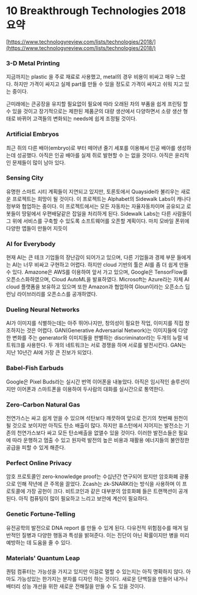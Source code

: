 # 10 Breakthrough Technologies 2018 요약

[https://www.technologyreview.com/lists/technologies/2018/](https://www.technologyreview.com/lists/technologies/2018/)

### 3-D Metal Printing

지금까지는 plastic 을 주로 재료로 사용했고, metal의 경우 비용이 비싸고 매우 느렸다. 하지만 가격이 싸지고 실제 part를 만들 수 있을 정도로 가격이 싸지고 쉬워 지고 있는 중이다.

근미래에는 큰공장을 유지할 필요없이 필요에 따라 오래된 차의 부품을 쉽게 프린팅 할 수 있을 것이고 장기적으로는 제한된 제품군의 대량 생산에서 다양하면서 소량 생산 형태로 바뀌어 고객들의 변화되는 needs에 쉽게 조정될 것이다. 



### Artificial Embryos

최근 쥐의 다른 배아(embryo)로 부터 떼어낸 줄기 세포를 이용해서 인공 배아를 생성하는데 성공했다. 아직은 인공 배아를 실제 쥐로 발현할 수 는 없을 것이다. 아직은 윤리적인 문제들이 많이 남아 있다.



### Sensing City

유명한 스마트 시티 계획들이 지연되고 있지만, 토론토에서 Quayside라 불리우는 새로운 프로젝트는 희망이 될 것이다.  이 프로젝트는 Alphabet의 Sidewalk Labs이 캐나다 정부와 협업하는 중이다.  이 프로젝트에서는 모든 자동차는 자율자동차이며 공유되고 로봇들이 땅밑에서 우편배달같은 잡일을 처리하게 된다. Sidewalk Labs는 다른 사람들이 그 위에 서비스를 구축할 수 있도록 소프트웨어를 오픈할 계획이다. 마치 모바일 폰위에 다양한 앱들이 만들어 지듯이 



### AI for Everybody

현재 AI는 큰 테크 기업들의 장난감이 되어가고 있으며, 다른 기업들과 경제 부문 들에게는 AI는 너무 비싸고 구현하고 어렵다. 하지만 cloud 기반의 툴은 AI를 좀 더 쉽게 만들 수 있다. Amazone은 AWS를 이용하여 앞서 가고 있으며, Google은 TensorFlow를 오픈소스화하였으며, Cloud AutoML을 발표하였다. Microsoft는 Azure라는 자체 AI cloud 플랫폼을 보유하고 있으며 또한 Amazon과 협업하여 Gloun이라는 오픈소스 딥런닝 라이브러리를 오픈소스를 공개하였다.



### Dueling Neural Networks

AI가 이미지를 식별하는데는 아주 뛰어나지만, 창의성이 필요한 작업, 이미지를 직접 창조하지는 것은 어렵다. GAN(Generative Adversarial Network)는 이미지들에 다양한 변화를 주는 generator와 이미지들을 판별하는 discriminator라는 두개의 뉴럴 네트워크를 사용한다. 두 개의 네트워크는 서로 경쟁을 하며 서로를 발전시킨다. GAN는 지난 10년간 AI에 가장 큰 진보가 되었다. 

### Babel-Fish Earbuds

Google은 Pixel Buds라는 실시간 번역 이어폰을 내놓았다. 아직은 임시적인 솔루션이지만 이어폰과 스마트폰을 이용하여 두사람의 대화를 실시간으로 통역한다.



### Zero-Carbon Natural Gas

천연가스는 싸고 쉽게 얻을 수 있으며 석탄보다 깨끗하여 앞으로 전기의 첫번째 원천이 될 것으로 보이지만 아직도 탄소 배출이 많다. 하지만 휴스턴에서 지어지는 발전소는 기존의 천연가스보다 싸고 모든 탄소배출을 없앨수 있을 것이다. 이러한 발전소들은 필요에 따라 운행하고 멈출 수 있고 원자력 발전의 높은 비용과 재활용 에너지들의 불안정한 공급을 피할 수 있게 해준다. 



### Perfect Online Privacy

암호 프로토콜인 zero-knowledge proof는 수십년간 연구되어 왔지만  암호화폐 광풍으로 인해 작년에 큰 주목을 끌었다. Zcash는 zk-SNARK라는 방식을 사용하며 이 프로토콜에 가장 공헌이 크다.  비트코인과 같은 대부분의 암호화폐 들은 트랜잭션이 공개된다. 아직 컴퓨팅이 많이 필요하고 느리고 보안에 계산이 필요하다. 



### Genetic Fortune-Telling

유전공학의 발전으로 DNA report 를 만들 수 있게 된다. 다유전적 위험점수를 매겨 일반적인 질병과 다양한 행동과 특성을 밝혀준다.  이는 진단이 아닌 확률이지만 병을 미리 예방하는 데 도움을 줄 수 있다. 



### Materials' Quantum Leap

퀀텀 컴퓨터는 가능성을 가지고 있지만 이걸로 멀할 수 있는지는 아직 명확하지 않다. 아마도 가능성있는 한가지는 분자를 디자인 하는 것이다. 새로운 단백질을 만들어 내거나 배터리 성능 개선을 위한 새로운 전해질을 만들 수 도 있을 것이다.